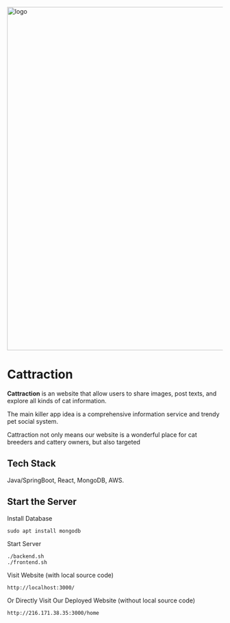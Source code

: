<p align="left"><img width="800" alt="logo" src="https://user-images.githubusercontent.com/38336855/97132695-14c75e80-171e-11eb-997b-44e4ad28e193.png"></p>

# Cattraction

**Cattraction** is an website that allow users to share images, post texts, and explore all kinds of cat information.

The main killer app idea is a comprehensive information service and trendy pet social system.

Cattraction not only means our website is a wonderful place for cat breeders and cattery owners, but also targeted




## Tech Stack
Java/SpringBoot, React, MongoDB, AWS.


## Start the Server

Install Database
```
sudo apt install mongodb
```

Start Server
```
./backend.sh
./frontend.sh
```

Visit Website (with local source code)
```
http://localhost:3000/
```

Or Directly Visit Our Deployed Website (without local source code)
```
http://216.171.38.35:3000/home
```
